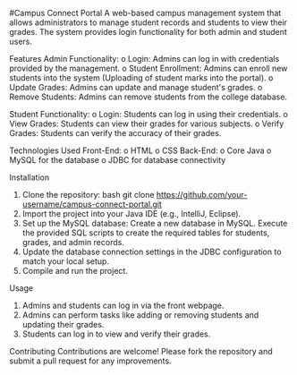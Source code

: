 #Campus Connect Portal
A web-based campus management system that allows administrators to manage student records and students to view their grades. The system provides login functionality for both admin and student users.

Features
 Admin Functionality:
  o Login: Admins can log in with credentials provided by the management.
  o Student Enrollment: Admins can enroll new students into the system (Uploading of student marks into the portal).
  o Update Grades: Admins can update and manage student's grades.
  o Remove Students: Admins can remove students from the college database.
 
 Student Functionality:
  o Login: Students can log in using their credentials.
  o View Grades: Students can view their grades for various subjects.
  o Verify Grades: Students can verify the accuracy of their grades.

Technologies Used
 Front-End:
  o HTML
  o CSS
 Back-End:
  o Core Java
  o MySQL for the database
  o JDBC for database connectivity

Installation
1. Clone the repository:
     bash
      git clone https://github.com/your-username/campus-connect-portal.git
2. Import the project into your Java IDE (e.g., IntelliJ, Eclipse).
3. Set up the MySQL database:
     Create a new database in MySQL.
     Execute the provided SQL scripts to create the required tables for students, grades, and admin records.
4. Update the database connection settings in the JDBC configuration to match your local setup.
5. Compile and run the project.

Usage
 1. Admins and students can log in via the front webpage.
 2. Admins can perform tasks like adding or removing students and updating their grades.
 3. Students can log in to view and verify their grades.

Contributing
  Contributions are welcome! Please fork the repository and submit a pull request for any improvements.
